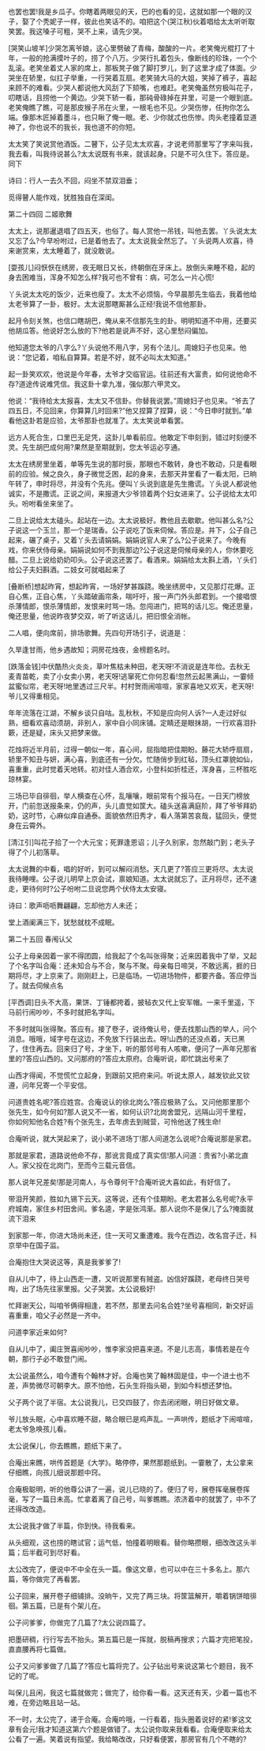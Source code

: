 <!-- { "loadSidebar": true } -->
也罢也罢!我是乡瓜子。你瞎着两眼见的天，巴的也看的见，这就如那一个眼的汉子，娶了个秃妮子一样，彼此也笑话不的。咱把这个(哭江秋)伙着唱给太太听听取笑罢。我这嗓子可粗，哭不上来，请先少哭。

[哭笑山坡羊]少哭怎离爷娘，这心里劈破了青梅，酸酸的一片。老笑俺光棍打了十年，一般的抢满摸叶子的，捞了个八万。少哭行扎着包头，像断线的珍珠，一个个乱滚。老笑坐着丈人家的席上，那板凳子做了脚打罗儿，到了这里才成了体面。少哭坐在轿里，似扛子举重，一行哭着互扇。老笑骑大马的大姐，笑掉了裤子，喜起来顾不的难看。少哭人都说他大风刮了下颏嘴，也难赶。老笑俺虽然穷极叫花子，叨瞎话，且捞他一个黄边。少哭下轿一看，那砘骨碌掉在井里，可是一个眼到底。老笑俺瞧了瞧，可是那皮猴子吊在火里，一根毛也不见。少哭伤惨，任拘你怎么端。像那木匠掉着墨斗，也只瞅了俺一眼。老、少你就忒也伤惨。肉头老撞着显道神了，你也说不的我长，我也道不的你短。

太太笑了笑说赏他酒饭。二瞽下，公子见太太欢喜，才说老师那里写了字来叫我，我去看，叫我待说甚么?太太说既有书来，就该起身。只是不可久住下。答应是。同下

诗曰：行人一去久不回，闷坐不禁双泪垂；

觅得瞽人能作戏，犹胜独自在深闺。

第二十四回  二姬歌舞

太太上，说那暹退唱了四五天，也俗了。每人赏他一吊钱，叫他去罢。丫头说太太又忘了么?今早吩咐过，已是着他去了。太太说我全然忘了。丫头说两人欢喜，待来谢赏来，太太睡着了，就没敢说。

[耍孩儿]闷恹恹在绣房，夜无眠日又长，终朝倒在牙床上。放倒头来睡不稳，起的身去困难当，浑身不知怎么样?我可也不曾有：病，可怎么一片心慌!

丫头说太太吃的饭少，近来也瘦了。太太不必烦恼，今早晨那先生临去，我着他给太老爷算了一卦，极好。太太说那瞎厮甚么正经!我说不信他那卦。

起月令刻关煞，也信口瞎胡巴，俺从来不信那先生的卦。明明知道不中用，还要买他胡瓜答。他说好怎么放的下?他若是说声不好，这心里愁闷偏加。

他知道您太爷的八字么?丫头说他不用八字，另有个法儿。周媳妇子也见来。他说：“您记着，咱私自算算。若是不好，就不必叫太太知道。”

起一卦笑欢欢，他说是今年春，太爷才交临官运。往前还有大富贵，如何说他命不存?道途传说难凭信。我这卦十拿九准，强似那六甲灵文。

他说：“我待给太太报喜，太太又不信卦。你替我说罢。”周媳妇子也见来。“爷去了四五日，不见回来，你算算几时回来?”他又捏算了捏算，说：“今日申时就到。”单看他这卦若是应验，太爷那卦也就准了。太太笑说单看罢。

远方人死合生，口里巴无足凭，这卦儿单看前应。他敢定下申刻到，错过时刻便不灵。先生胡巴成何用?果然是至期就到，您太爷运必亨通。

太太在绣房里坐着，单等先生说的那时辰，那眼也不敢转，身也不敢动，只是看眼前的应验。候之良久，身子微觉乏困，起的身来，去那天井里看了一看太阳，已晌午转了，申时将尽，并没有个先兆。便叫丫头说到底是先生撒谎。丫头说人都说他诚实，不是撒谎。正说之间，来报道大少爷领着两个妇女进来了。公子说给太太叩头。吩咐看坐来坐了。

二旦上说给太太磕头。起站在一边。太太说极好。教他且去歇歇。他叫甚么名?公子说这一个玉兰，那一个是瑞香。公子说吃了饭来伺候。答应是。并下，公子自己起来，碾了桌子，又着丫头去请娟娟。娟娟说官人来了么?公子说来了。今晚有戏，你来伏侍母亲。娟娟说如何不到我那边?公子说这是伺候母亲的人，你休要吃醋。二旦上说给奶奶叩头。公子说这还罢了。看酒来。娟娟给太太斟上酒，丫头们给公子夫妇斟酒。二妓女可就唱起来了

[叠断桥]想起昨宵，想起昨宵，一场好梦甚蹊跷。晚坐绣房中，又见那灯花爆。正自心焦，正自心焦，丫头踏破画帘条，喘吁吁，报一声门外头郎君到。一个接唱恨杀薄情郎，恨杀薄情郎，发恨来时骂一场。忽闯进门，把骂的话儿忘。俺还思量，俺还思量，他说昨夜梦交双，听了听这话儿，把旧恨全消帐。

二人唱，便向席前，排场歌舞。先四句开场引子，说道是：

久旱逢甘雨，他乡遇故知；洞房花烛夜，金榜题名时。

[跌落金钱]中伏酷热火炎炎，草叶焦枯未种田，老天呀!不消说是连年俭。去秋无麦青苗乾，卖了小女卖小男，老天呀!逃窜死亡你何忍看!忽然云起黑满山，一霎倾盆蜜似帘，老天呀!地里透过三尺半。村村贺雨闹喧喧，家家喜地又欢天，老天呀!爷儿又得重相见。

年年流落在江湖，不解乡谈只自咕。乱秋秋，不知是应向何人诉?一人走过好似熟，细看欢喜动须胡，非别人，家中自小同床铺。定睛还是眼抹胡，一行欢喜泪扑簌，还是疑，床头又把梦来做。

花烛将近半月前，过得一朝似一年，喜心间，屈指暗把佳期盼。藤花大轿呼扇扇，轿里不知丑与妍，满心喜，到底还有一分欠。忙随俏步到红毡，顶头红罩貌如仙，喜重重，此时觉着天地转。初对佳人酒合欢，小登科如折桂还，浑身喜，三杯胜吃琼林宴。

三场已毕自徘徊，举人横查在心怀，乱嚷嚷，眼前常有个报马在。一日天门榜放开，门前忽送报条来，仍的声，头儿直觉如筐大。磕头送喜满庭阶，拜了爷爷拜奶奶，这时节，心麻似痒自通泰。面貌依然旧秀才，看人落第苦哀哉，猛回头，便觉身在云霄外。

[清江引]叫花子拾了一个大元宝；死罪逢恩诏；儿子久别家，忽然敲门到；老头子得了个儿初落草。

太太说舞的中看，唱的好听，到可以解闷消愁。天几更了?答应三更将尽。太太说我待睡哩。公子说儿明早上京会试，禀娘知道。太太说就忘了。正月将尽，还不速走，更待何时?公子吩咐二旦说您两个伏侍太太安寝。

诗曰：歌声呖呖舞翩翩，忘却他方人未还；

堂上酒阑满三下，犹愁就枕不成眠。

第二十五回  春闱认父

公子上母亲因着一家不得团圆，给我起了个名叫张得聚；近来因着我中了举，又起了个名字叫合庵：还未知合与不合，聚与不聚。母亲每日啼哭，不敢远离，捱的日期将尽，才上京来了。刚刚赶上，已是临场。一切进场物件，都要齐备。答应停当了。就去伺候点名

[平西调]日头不大高，果饼、丁锤都挎着，披毡衣又代上安军帽。一来千里遥，下马前行闹吵吵，不多时就把名字叫。

不多时就叫张得聚。答应有。接了卷子，说待俺认号，便去找那山西的举人，问个消息。哦哦，域字号在这边，不免放下行装出去。呀!山西的还没点着，天已黑了，住住再去。回来归了号，才坐下，听的那邻号有人咳嗽，便问了一声年兄那省里的?答应山西的。又问那府的?答应太原府。合庵听说，即忙跳出号来了

山西才得闻，不觉慌忙立起身，到跟前又把府来问。听说太原人，越发钦此又钦遵，问年兄寄一个平安信。

问道贵姓名呢?答应姓宫。合庵说认的徐北岗么?答应极熟了么。又问他那里那个张先生，如今何如?那人说又不一省，如何认识?北岗舍盟兄，远隔山河千里程，你如何知他名合姓?有个张先生，去年虏去到贼营，可怜他送了残生命!

合庵听说，就大哭起来了，说小弟不进场丁!那人间道怎么说呢?合庵说那是家君。

那就是家君，道路说他命不存，那讹言竟成了真实信!那人问道：贵省?小弟北直人。家父投在北岗门，至而今三载元音信。

那人说年兄差矣!那是河南人，与令尊何干?合庵听说大喜如此，有好信了。

带泪开笑颜，胜如九锡下云天。这等说，还有个佳期盼。老太君甚么名号呢?永平府城南，家住乡村田舍间。爹名逵，字是张鸿渐。那人说你不是保儿了么?掩面就流下泪来

到家那一年，你进大场尚未还，住一天可又重遭难。我今在西边，改名宫子迁，科京举中在国子监。

合庵抱住大哭说这等，真是我爹爹了!

自从儿中了，待上山西走一遭，又听说那里有贼盗。凶信好蹊跷，老母终日哭号啕，出了场先往家里报。父子哭罢。太公说极好!

忙拜谢天公，叫咱爷俩得相逢，若不然，那里去问名合姓?坐号喜相同，新交好运喜重重，咱父子必然是一齐中。

问道李家近来如何?

自从儿中了，阖庄贺喜闹吵吵，惟李家没把喜来道。不是儿志高，事情若是在今朝，那行子必不敢登门闹。

太公说虽然么，咱今遭有个翰林才好。合庵也笑了翰林固是佳，中一个进士也不差，声势微尽可朝李大。原不怕他，石头生将指头砸，到如今料想还梦怕。

父子两个说了半宿。太公说我儿，已交四鼓了，你去闭闭眼，明日好做文章。

爷儿放头眠，心中喜欢睡不甜，略合眼已是鸡声乱。一声哄传，题纸才下闹喧喧，老太爷急唤孩儿看。

太公说保儿，你去瞧瞧，题纸下来了。

合庵出来瞧，哄传首题是《大学》。略停停，果然那题纸到。一霎散了，太公拿来仔细瞧，向孩儿细说那题中窍。

合庵极聪明，听的他尊公讲了一遍，说儿已晓的了。便归了号，展卷挥毫展卷挥毫，写了一篇日未高。忙拿着离了自己号，叫爹瞧瞧。浓济着中的就罢了，中不了还得改改造。

太公说我才做了半篇，你到快。待我看来。

从头细观，这也捞的瞎试官；运气低，怕撞着明眼看。替你略攒眼，细改改这头半篇；后半截可到尽好看。

太公改完了，便说中不中全在头一篇。像这文章，也可以中在三十多名上。那六篇，等你做完了再看罢。

公子回来，展开卷子细铺排。没晌午，又完了两三块。将筐篮解开，嚼着锅饼暗徘徊。第五篇，已是有个架儿在。

公子问爹爹，你做完了几篇了?太公说四篇了。

把墨研稠，行行写去不抬头。第五篇已是一挥就，脱稿再搜求；六篇才完把笔投，直直腰再将七篇做。

公子又问爹爹做了几篇了?答应七篇将完了。公子钻出号来说这第七个题目，我不记的了呢。

叫保儿且闲，我这七篇就做完；做完了，给你看一看。这天还有天，少着一篇也不难，在旁边略且站一站。

不一时，太公完了，递于合庵。合庵吟哦，一行看着，指头圈着说好的紧!爹这文章有会元!我才知道这第六个题是做错了。太公说你取来我看看。合庵便取来给太公看了一遍。笑着说有指望。我给略改改，只好看便罢，那房官有几个不瞎的?

